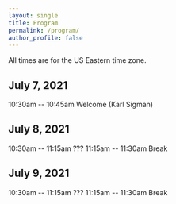 ```yaml
---
layout: single
title: Program
permalink: /program/
author_profile: false
---
```


All times are for the US Eastern time zone.

## July 7, 2021

10:30am -- 10:45am Welcome (Karl Sigman)

## July 8, 2021

10:30am -- 11:15am ???
11:15am -- 11:30am Break

## July 9, 2021

10:30am -- 11:15am ???
11:15am -- 11:30am Break

